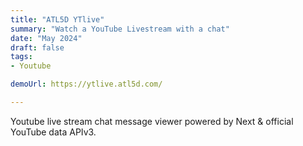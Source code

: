 ```yaml
---
title: "ATL5D YTlive"
summary: "Watch a YouTube Livestream with a chat"
date: "May 2024"
draft: false
tags:
- Youtube

demoUrl: https://ytlive.atl5d.com/

---
```


Youtube live stream chat message viewer powered by Next & official YouTube data APIv3.

